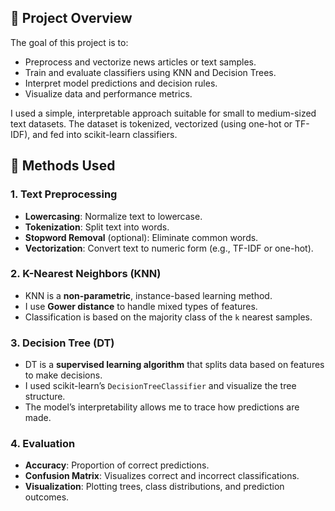 ## 🧠 Project Overview

The goal of this project is to:
- Preprocess and vectorize news articles or text samples.
- Train and evaluate classifiers using KNN and Decision Trees.
- Interpret model predictions and decision rules.
- Visualize data and performance metrics.

I used a simple, interpretable approach suitable for small to medium-sized text datasets. The dataset is tokenized, vectorized (using one-hot or TF-IDF), and fed into scikit-learn classifiers.

## 🧪 Methods Used

### 1. **Text Preprocessing**
- **Lowercasing**: Normalize text to lowercase.
- **Tokenization**: Split text into words.
- **Stopword Removal** (optional): Eliminate common words.
- **Vectorization**: Convert text to numeric form (e.g., TF-IDF or one-hot).

### 2. **K-Nearest Neighbors (KNN)**
- KNN is a **non-parametric**, instance-based learning method.
- I use **Gower distance** to handle mixed types of features.
- Classification is based on the majority class of the `k` nearest samples.

### 3. **Decision Tree (DT)**
- DT is a **supervised learning algorithm** that splits data based on features to make decisions.
- I used scikit-learn’s `DecisionTreeClassifier` and visualize the tree structure.
- The model’s interpretability allows me to trace how predictions are made.

### 4. **Evaluation**
- **Accuracy**: Proportion of correct predictions.
- **Confusion Matrix**: Visualizes correct and incorrect classifications.
- **Visualization**: Plotting trees, class distributions, and prediction outcomes.
